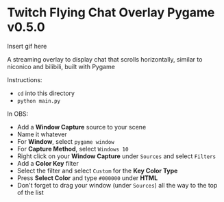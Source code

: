 # Twitch Flying Chat Overlay Pygame v0.5.0

Insert gif here

A streaming overlay to display chat that scrolls horizontally, similar to niconico and bilibili, built with Pygame

Instructions:

- `cd` into this directory
- `python main.py`

In OBS:
- Add a **Window Capture** source to your scene
- Name it whatever
- For **Window**, select `pygame window`
- For **Capture Method**, select `Windows 10`
- Right click on your **Window Capture** under `Sources` and select `Filters`
- Add a **Color Key** filter
- Select the filter and select `Custom` for the **Key Color Type**
- Press **Select Color** and type `#000000` under **HTML**
- Don't forget to drag your window (under `Sources`) all the way to the top of the list